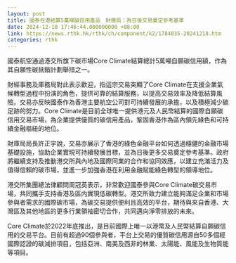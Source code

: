 ```yaml
---
layout: post
title: 國泰在港結算5萬噸碳信用產品　財庫局：為日後交易奠定參考基準
date: 2024-12-18 17:46:44.000000000 +08:00
link: https://news.rthk.hk/rthk/ch/component/k2/1784035-20241218.htm
categories: rthk
---
```


國泰航空通過港交所旗下碳市場Core Climate結算總計5萬噸自願碳信用額，作為其自願性碳抵銷計劃舉措之一。

財經事務及庫務局對此表示歡迎，指這宗交易突顯了Core Climate在支援企業氣候轉型過程中扮演的角色，提供可靠的結算服務，以提高交易效率及降低結算風險。交易亦反映國泰作為香港主要航空公司對可持續發展的承擔，以及積極減少碳足跡的努力。Core Climate是目前全球唯一提供港元及人民幣結算的國際自願碳信用交易巿場，為企業提供優質的碳信用產品，鞏固香港作為區內領先綠色和可持續金融樞紐的地位。

財庫局局長許正宇說，交易亦展示了香港的綠色金融平台如何透過穩健的金融市場基礎設施，協助企業實現可持續發展目標，並為日後更多交易奠定參考基準。政府將繼續支持及推動港交所與內地及國際同業的合作和協同效應，以建立充滿活力及值得信賴的碳市場，並進一步加強香港在利用金融賦能綠色轉型的領導地位。

港交所集團總法律顧問周冠英表示，非常歡迎國泰參與Core Climate碳交易市場，共同攜手支持香港及區内實現低碳轉型。港交所致力建立能夠滿足企業和市場參與者需求的國際碳市場，為碳交易提供便利且高效的平台，期待與來自香港、大灣區及其他地區的更多行業領袖密切合作，共同邁向淨零排放的未來。

Core Climate於2022年底推出，是目前國際上唯一以港幣及人民幣結算自願碳信用的交易平台。目前有超過90個參與者，平台上交易的優質碳信用源自50多個經國際認證的碳減排項目，包括亞洲、南美及西非的林業、太陽能、風能及生物質能等項目。
